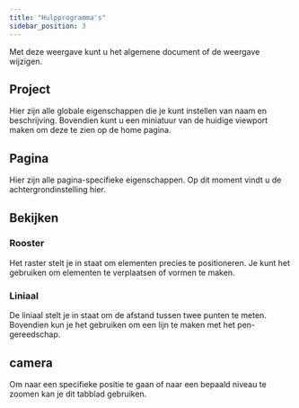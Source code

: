 ```yaml
---
title: "Hulpprogramma's"
sidebar_position: 3
---
```


Met deze weergave kunt u het algemene document of de weergave wijzigen.

## Project

Hier zijn alle globale eigenschappen die je kunt instellen van naam en beschrijving. Bovendien kunt u een miniatuur van de huidige viewport maken om deze te zien op de home pagina.

## Pagina

Hier zijn alle pagina-specifieke eigenschappen. Op dit moment vindt u de achtergrondinstelling hier.

## Bekijken

### Rooster

Het raster stelt je in staat om elementen precies te positioneren. Je kunt het gebruiken om elementen te verplaatsen of vormen te maken.

### Liniaal

De liniaal stelt je in staat om de afstand tussen twee punten te meten. Bovendien kun je het gebruiken om een lijn te maken met het pen-gereedschap.

## camera

Om naar een specifieke positie te gaan of naar een bepaald niveau te zoomen kan je dit tabblad gebruiken.
